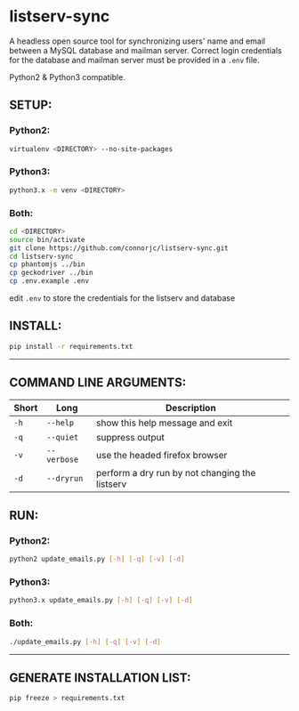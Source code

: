 # listserv-sync
A headless open source tool for synchronizing users' name and email between a
MySQL database and mailman server. Correct login credentials for the database
and mailman server must be provided in a `.env` file.


Python2 & Python3 compatible.

## SETUP:
### Python2:
```sh
virtualenv <DIRECTORY> --no-site-packages
```

### Python3:
```sh
python3.x -m venv <DIRECTORY>
```

### Both:
```sh
cd <DIRECTORY>
source bin/activate
git clone https://github.com/connorjc/listserv-sync.git
cd listserv-sync
cp phantomjs ../bin
cp geckodriver ../bin
cp .env.example .env
```
edit `.env` to store the credentials for the listserv and database

## INSTALL:
```sh
pip install -r requirements.txt
```
***
## COMMAND LINE ARGUMENTS:
 Short | Long        | Description                                    
 ----- | ----------- | ----------------------------------------------
 `-h`  | `--help`    | show this help message and exit               
 `-q`  | `--quiet`   | suppress output                               
 `-v`  | `--verbose` | use the headed firefox browser                
 `-d`  | `--dryrun`  | perform a dry run by not changing the listserv

## RUN:
### Python2:
```sh
python2 update_emails.py [-h] [-q] [-v] [-d]
```

### Python3:
```sh
python3.x update_emails.py [-h] [-q] [-v] [-d]
```

### Both:
```sh
./update_emails.py [-h] [-q] [-v] [-d]
```
***
## GENERATE INSTALLATION LIST:
```sh
pip freeze > requirements.txt
```
